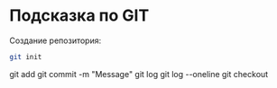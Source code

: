 # Подсказка по GIT

Создание репозитория:
```sh
git init
```
git add
git commit -m "Message"
git log
git log --oneline
git checkout

